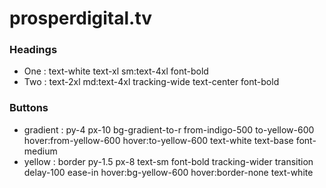 # prosperdigital.tv

### Headings

- One : text-white text-xl sm:text-4xl font-bold
- Two : text-2xl md:text-4xl tracking-wide text-center font-bold

### Buttons

- gradient : py-4 px-10 bg-gradient-to-r from-indigo-500 to-yellow-600 hover:from-yellow-600 hover:to-yellow-600 text-white text-base font-medium
- yellow : border py-1.5 px-8 text-sm font-bold tracking-wider transition delay-100 ease-in hover:bg-yellow-600 hover:border-none text-white
